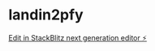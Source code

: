 # landin2pfy

[Edit in StackBlitz next generation editor ⚡️](https://stackblitz.com/~/github.com/SirLucaMartino/landin2pfy)